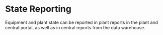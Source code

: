 # State Reporting

Equipment and plant state can be reported in plant reports in the plant and central portal, as well as in central reports from the data warehouse.